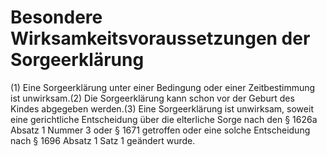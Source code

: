 # Besondere Wirksamkeitsvoraussetzungen der Sorgeerklärung

(1) Eine Sorgeerklärung unter einer Bedingung oder einer Zeitbestimmung ist unwirksam.(2) Die Sorgeerklärung kann schon vor der Geburt des Kindes abgegeben werden.(3) Eine Sorgeerklärung ist unwirksam, soweit eine gerichtliche Entscheidung über die elterliche Sorge nach den § 1626a Absatz 1 Nummer 3 oder § 1671 getroffen oder eine solche Entscheidung nach § 1696 Absatz 1 Satz 1 geändert wurde. 


